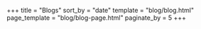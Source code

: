 +++
title = "Blogs"
sort_by = "date"
template = "blog/blog.html"
page_template = "blog/blog-page.html"
paginate_by = 5
+++
